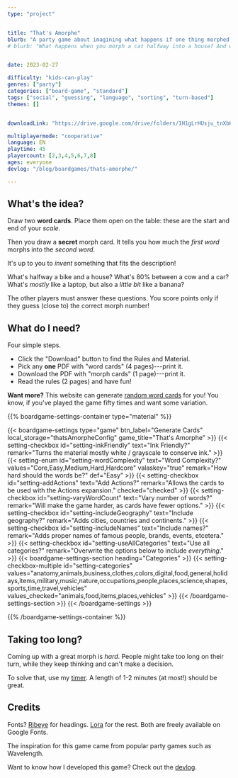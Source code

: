 ```yaml
---
type: "project"


title: "That's Amorphe"
blurb: "A party game about imagining what happens if one thing morphed into another---or guessing what other players mean with their inventions."
# blurb: "What happens when you morph a cat halfway into a house? And what if you do it _a little bit_? A party game about inventing things and then asking others to guess what on earth you meant."


date: 2023-02-27

difficulty: "kids-can-play"
genres: ["party"]
categories: ["board-game", "standard"]
tags: ["social", "guessing", "language", "sorting", "turn-based"]
themes: []


downloadLink: "https://drive.google.com/drive/folders/1H1gLrHUsju_tnXbKoJYrsGP1sHRNG-6_"

multiplayermode: "cooperative"
language: EN
playtime: 45
playercount: [2,3,4,5,6,7,8]
ages: everyone
devlog: "/blog/boardgames/thats-amorphe/"

---
```




<!-- Introduction + explanation text -->
## What's the idea?

Draw two **word cards**. Place them open on the table: these are the start and end of your _scale_.

Then you draw a **secret** morph card. It tells you how much the _first word_ morphs into the _second word_.

It's up to you to _invent_ something that fits the description! 

What's halfway a bike and a house? What's 80% between a cow and a car? What's _mostly_ like a laptop, but also a _little bit_ like a banana?

The other players must answer these questions. You score points only if they guess (close to) the correct morph number!


## What do I need?

Four simple steps.

* Click the "Download" button to find the Rules and Material.
* Pick any **one** PDF with "word cards" (4 pages)---print it.
* Download the PDF with "morph cards" (1 page)---print it.
* Read the rules (2 pages) and have fun!

**Want more?** This website can generate [random word cards](#material) for you! You know, if you've played the game fifty times and want some variation.


{{% boardgame-settings-container type="material" %}}

{{< boardgame-settings type="game" btn_label="Generate Cards" local_storage="thatsAmorpheConfig" game_title="That's Amorphe" >}}
  {{< setting-checkbox id="setting-inkFriendly" text="Ink Friendly?"  remark="Turns the material mostly white / grayscale to conserve ink." >}}
  {{< setting-enum id="setting-wordComplexity" text="Word Complexity?" values="Core,Easy,Medium,Hard,Hardcore" valaskey="true" remark="How hard should the words be?" def="Easy" >}}
  {{< setting-checkbox id="setting-addActions" text="Add Actions?" remark="Allows the cards to be used with the Actions expansion." checked="checked" >}}
  {{< setting-checkbox id="setting-varyWordCount" text="Vary number of words?" remark="Will make the game harder, as cards have fewer options." >}}
  {{< setting-checkbox id="setting-includeGeography" text="Include geography?" remark="Adds cities, countries and continents." >}}
  {{< setting-checkbox id="setting-includeNames" text="Include names?" remark="Adds proper names of famous people, brands, events, etcetera." >}}
  {{< setting-checkbox id="setting-useAllCategories" text="Use all categories?" remark="Overwrite the options below to include <em>everything</em>." >}}
  {{< boardgame-settings-section heading="Categories" >}}
    {{< setting-checkbox-multiple id="setting-categories" values="anatomy,animals,business,clothes,colors,digital,food,general,holidays,items,military,music,nature,occupations,people,places,science,shapes,sports,time,travel,vehicles" values_checked="animals,food,items,places,vehicles" >}}
  {{< /boardgame-settings-section >}}
{{< /boardgame-settings >}}

{{% /boardgame-settings-container %}}

## Taking too long?

Coming up with a great morph is _hard_. People might take too long on their turn, while they keep thinking and can't make a decision.

To solve that, use my [timer](/tools/timer/). A length of 1-2 minutes (at most!) should be great.



## Credits
          
Fonts? [Ribeye](https://fonts.google.com/specimen/Ribeye) for headings. [Lora](https://fonts.google.com/specimen/Lora) for the rest. Both are freely available on Google Fonts.

The inspiration for this game came from popular party games such as Wavelength.

Want to know how I developed this game? Check out the [devlog](/blog/boardgames/thats-amorphe/).


